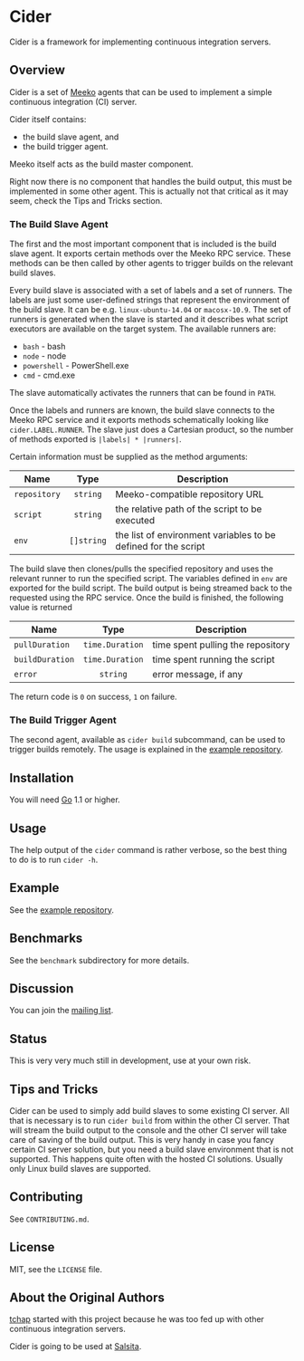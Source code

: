 # Cider

Cider is a framework for implementing continuous integration servers.

## Overview

Cider is a set of [Meeko](http://meeko.io) agents that can be used to implement
a simple continuous integration (CI) server.

Cider itself contains:

* the build slave agent, and
* the build trigger agent.

Meeko itself acts as the build master component.

Right now there is no component that handles the build output, this must be implemented in
some other agent. This is actually not that critical as it may seem, check the Tips and Tricks
section.

### The Build Slave Agent

The first and the most important component that is included is the build slave agent.
It exports certain methods over the Meeko RPC service. These methods can be then called
by other agents to trigger builds on the relevant build slaves.

Every build slave is associated with a set of labels and a set of runners. The labels are
just some user-defined strings that represent the environment of the build slave. It can be
e.g. `linux-ubuntu-14.04` or `macosx-10.9`. The set of runners is generated when the slave
is started and it describes what script executors are available on the target system.
The available runners are:

* `bash` - bash
* `node` - node
* `powershell` - PowerShell.exe
* `cmd` - cmd.exe

The slave automatically activates the runners that can be found in `PATH`.

Once the labels and runners are known, the build slave connects to the Meeko RPC service
and it exports methods schematically looking like `cider.LABEL.RUNNER`. The slave just
does a Cartesian product, so the number of methods exported is `|labels| * |runners|`.

Certain information must be supplied as the method arguments:

| Name            | Type       | Description                                                    |
| --------------- |:----------:| -------------------------------------------------------------- |
| `repository`    | `string`   | Meeko-compatible repository URL                                |
| `script`        | `string`   | the relative path of the script to be executed                 |
| `env`           | `[]string` | the list of environment variables to be defined for the script |

The build slave then clones/pulls the specified repository and uses the relevant runner to run
the specified script. The variables defined in `env` are exported for the build script.
The build output is being streamed back to the requested using the RPC service. Once the build
is finished, the following value is returned

| Name            | Type            | Description                       |
| --------------- |:---------------:| --------------------------------- |
| `pullDuration`  | `time.Duration` | time spent pulling the repository |
| `buildDuration` | `time.Duration` | time spent running the script     |
| `error`         | `string`        | error message, if any             |

The return code is `0` on success, `1` on failure.

### The Build Trigger Agent

The second agent, available as `cider build` subcommand, can be used to trigger builds remotely.
The usage is explained in the [example repository](https://github.com/cider/cider-example).

## Installation ##

You will need [Go](http://golang.org) 1.1 or higher.

## Usage ##

The help output of the `cider` command is rather verbose, so the best
thing to do is to run `cider -h`.

## Example ##

See the [example repository](https://github.com/cider/cider-example).

## Benchmarks ##

See the `benchmark` subdirectory for more details.

## Discussion ##

You can join the [mailing list](https://groups.google.com/forum/#!forum/ciderci).

## Status ##

This is very very much still in development, use at your own risk.

## Tips and Tricks ##

Cider can be used to simply add build slaves to some existing CI server. All that is necessary
is to run `cider build` from within the other CI server. That will stream the build output to
the console and the other CI server will take care of saving of the build output. This is very
handy in case you fancy certain CI server solution, but you need a build slave environment that
is not supported. This happens quite often with the hosted CI solutions. Usually only Linux build
slaves are supported.

## Contributing ##

See `CONTRIBUTING.md`.

## License ##

MIT, see the `LICENSE` file.

## About the Original Authors ##

[tchap](https://github.com/tchap) started with this project because he was too fed up with other
continuous integration servers.

Cider is going to be used at [Salsita](https://github.com/salsita).
